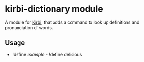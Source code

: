 # kirbi-dictionary module
A module for [Kirbi](https://github.com/richardson-media-house/kirbi), that adds a command to look up definitions and pronunciation of words.

## Usage

- !define <word>
  *example* - !define delicious
  